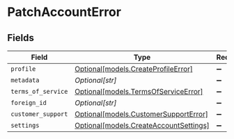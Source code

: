 # PatchAccountError


## Fields

| Field                                                                        | Type                                                                         | Required                                                                     | Description                                                                  |
| ---------------------------------------------------------------------------- | ---------------------------------------------------------------------------- | ---------------------------------------------------------------------------- | ---------------------------------------------------------------------------- |
| `profile`                                                                    | [Optional[models.CreateProfileError]](../models/createprofileerror.md)       | :heavy_minus_sign:                                                           | N/A                                                                          |
| `metadata`                                                                   | *Optional[str]*                                                              | :heavy_minus_sign:                                                           | N/A                                                                          |
| `terms_of_service`                                                           | [Optional[models.TermsOfServiceError]](../models/termsofserviceerror.md)     | :heavy_minus_sign:                                                           | N/A                                                                          |
| `foreign_id`                                                                 | *Optional[str]*                                                              | :heavy_minus_sign:                                                           | N/A                                                                          |
| `customer_support`                                                           | [Optional[models.CustomerSupportError]](../models/customersupporterror.md)   | :heavy_minus_sign:                                                           | N/A                                                                          |
| `settings`                                                                   | [Optional[models.CreateAccountSettings]](../models/createaccountsettings.md) | :heavy_minus_sign:                                                           | N/A                                                                          |